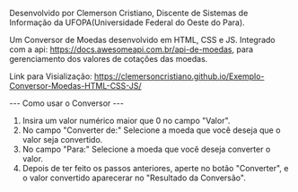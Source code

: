 Desenvolvido por Clemerson Cristiano, Discente de Sistemas de Informação da UFOPA(Universidade Federal do Oeste do Para).

Um Conversor de Moedas desenvolvido em HTML, CSS e JS. Integrado com a api: https://docs.awesomeapi.com.br/api-de-moedas, para gerenciamento dos valores de cotações das moedas.

Link para Visialização: https://clemersoncristiano.github.io/Exemplo-Conversor-Moedas-HTML-CSS-JS/

--- Como usar o Conversor ---

1. Insira um valor numérico maior que 0 no campo "Valor".
2. No campo "Converter de:" Selecione a moeda que você deseja que o valor seja convertido.
3. No campo "Para:" Selecione a moeda que você deseja converter o valor.
4. Depois de ter feito os passos anteriores, aperte no botão "Converter", e o valor convertido aparecerar no "Resultado da Conversão".
